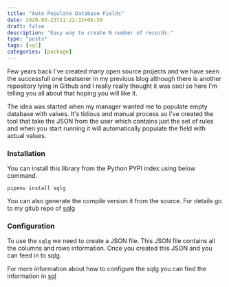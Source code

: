 ```yaml
---
title: "Auto Populate Database Fields"
date: 2020-03-23T11:22:32+05:30
draft: false
description: "Easy way to create N number of records."
type: "posts"
tags: [sql]
categories: [package]
---
```


Few years back I've created many open source projects and we have seen the successfull one beatserer in my previous blog although there is another repository lying in Github and I really really thought it was cool so here I'm telling you all about that hoping you will like it.

The idea was started when my manager wanted me to populate empty database with values. It's tidious and manual process so I've created the tool that take the JSON from the user which contains just the set of rules and when you start running it will automatically populate the field with actual values.

### Installation

You can install this library from the Python PYPI index using below command.

```
pipenv install sqlg
```

You can also generate the compile version it from the source. For details go to my gitub repo of [sqlg](https://github.com/rajasimon/sglg)

### Configuration

To use the `sqlg` we need to create a JSON file. This JSON file contains all the columns and rows information. Once you created this JSON and you can feed in to sqlg.



For more information about how to configure the sqlg you can find the information in [sql](https://rajasimon.github.io/sqlg/column-properties/)







